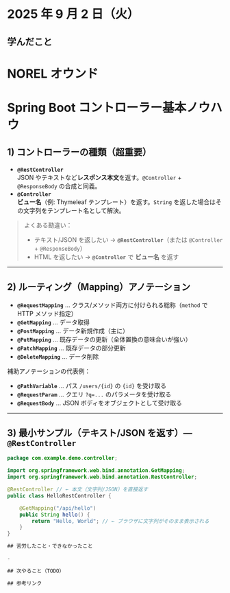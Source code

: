 # 2025 年 9 月 2 日（火）

## 学んだこと

# NOREL オウンド

# Spring Boot コントローラー基本ノウハウ

## 1) コントローラーの種類（超重要）

- **`@RestController`**  
  JSON やテキストなど**レスポンス本文**を返す。`@Controller` + `@ResponseBody` の合成と同義。
- **`@Controller`**  
  **ビュー名**（例: Thymeleaf テンプレート）を返す。`String` を返した場合はその文字列をテンプレート名として解決。

> よくある勘違い：
>
> - テキスト/JSON を返したい → **`@RestController`**（または `@Controller` + `@ResponseBody`）
> - HTML を返したい → **`@Controller`** で **ビュー名** を返す

---

## 2) ルーティング（Mapping）アノテーション

- **`@RequestMapping`** … クラス/メソッド両方に付けられる総称（`method` で HTTP メソッド指定）
- **`@GetMapping`** … データ取得
- **`@PostMapping`** … データ新規作成（主に）
- **`@PutMapping`** … 既存データの更新（全体置換の意味合いが強い）
- **`@PatchMapping`** … 既存データの部分更新
- **`@DeleteMapping`** … データ削除

補助アノテーションの代表例：

- **`@PathVariable`** … パス `/users/{id}` の `{id}` を受け取る
- **`@RequestParam`** … クエリ `?q=...` のパラメータを受け取る
- **`@RequestBody`** … JSON ボディをオブジェクトとして受け取る

---

## 3) 最小サンプル（テキスト/JSON を返す）— `@RestController`

```java
package com.example.demo.controller;

import org.springframework.web.bind.annotation.GetMapping;
import org.springframework.web.bind.annotation.RestController;

@RestController // ← 本文（文字列/JSON）を直接返す
public class HelloRestController {

    @GetMapping("/api/hello")
    public String hello() {
        return "Hello, World"; // ← ブラウザに文字列がそのまま表示される
    }
}

## 苦労したこと・できなかったこと

-

## 次やること（TODO）

## 参考リンク
```

